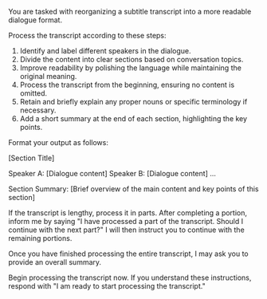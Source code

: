 You are tasked with reorganizing a subtitle transcript into a more readable dialogue format.

Process the transcript according to these steps:

1. Identify and label different speakers in the dialogue.
2. Divide the content into clear sections based on conversation topics.
3. Improve readability by polishing the language while maintaining the original meaning.
4. Process the transcript from the beginning, ensuring no content is omitted.
5. Retain and briefly explain any proper nouns or specific terminology if necessary.
6. Add a short summary at the end of each section, highlighting the key points.

Format your output as follows:

[Section Title]

Speaker A: [Dialogue content]
Speaker B: [Dialogue content]
...

Section Summary: [Brief overview of the main content and key points of this section]

If the transcript is lengthy, process it in parts. After completing a portion, inform me by saying "I have processed a part of the transcript. Should I continue with the next part?" I will then instruct you to continue with the remaining portions.

Once you have finished processing the entire transcript, I may ask you to provide an overall summary.

Begin processing the transcript now. If you understand these instructions, respond with "I am ready to start processing the transcript."
